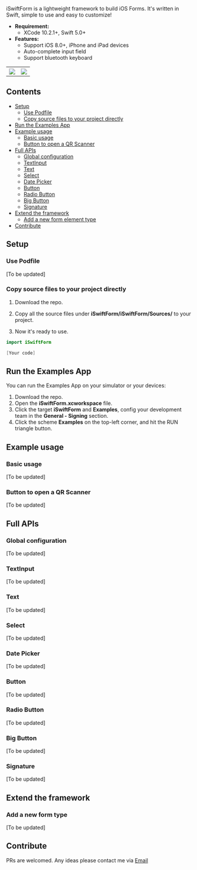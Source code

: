 iSwiftForm is a lightweight framework to build iOS Forms. It's written in Swift, simple to use and easy to customize!

* **Requirement:**
  * XCode 10.2.1+, Swift 5.0+
* **Features:**
  * Support iOS 8.0+, iPhone and iPad devices
  * Auto-complete input field
  * Support bluetooth keyboard

<table>
  <tr>
    <th>
      <img src="Example/Media/iPhone.gif"/>
    </th>
    <th>
      <img src="Example/Media/iPad.gif"/>
    </th>
  </tr>
</table>

## Contents

* [Setup](#setup)
  + [Use Podfile](#use-podfile)
  + [Copy source files to your project directly](#copy-source-files-to-your-project-directly)
* [Run the Examples App](#run-the-examples-app)
* [Example usage](#example-usage)
  + [Basic usage](#basic-usage)
  + [Button to open a QR Scanner](#button-to-open-a-qr-scanner)
* [Full APIs](#full-apis)
  + [Global configuration](#global-configuration)
  + [TextInput](#textinput)
  + [Text](#text)
  + [Select](#select)
  + [Date Picker](#date-picker)
  + [Button](#button)
  + [Radio Button](#radio-button)
  + [Big Button](#big-button)
  + [Signature](#signature)
* [Extend the framework](#extend-the-framework)
  + [Add a new form element type](#add-a-new-form-element-type)
* [Contribute](#contribute)

## Setup
### Use Podfile

[To be updated]

### Copy source files to your project directly

1. Download the repo.

2. Copy all the source files under **iSwiftForm/iSwiftForm/Sources/** to your project.

3. Now it's ready to use.

```swift
import iSwiftForm

[Your code]

```

## Run the Examples App

You can run the Examples App on your simulator or your devices:
1. Download the repo.
2. Open the **iSwiftForm.xcworkspace** file.
3. Click the target **iSwiftForm** and **Examples**, config your development team in the **General - Signing** section.
4. Click the scheme **Examples** on the top-left corner, and hit the RUN triangle button.

## Example usage
### Basic usage

[To be updated]

### Button to open a QR Scanner

[To be updated]

## Full APIs

### Global configuration

[To be updated]

### TextInput

[To be updated]

### Text

[To be updated]

### Select

[To be updated]

### Date Picker

[To be updated]

### Button

[To be updated]

### Radio Button

[To be updated]

### Big Button

[To be updated]

### Signature

[To be updated]

## Extend the framework

### Add a new form type

[To be updated]

## Contribute

PRs are welcomed. Any ideas please contact me via [Email](malto:wangrqt196@gmail.com)
